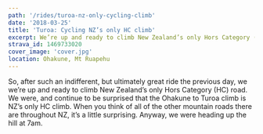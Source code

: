 ```yaml
---
path: '/rides/turoa-nz-only-cycling-climb'
date: '2018-03-25'
title: 'Turoa: Cycling NZ’s only HC climb'
excerpt: We’re up and ready to climb New Zealand’s only Hors Category (HC) road. We were, and continue to be surprised that the Ohakune to Turoa climb is NZ’s only HC climb. When you think of all of the other mountain roads there are throughout NZ, it’s a little surprising.
strava_id: 1469733020
cover_image: 'cover.jpg'
location: Ohakune, Mt Ruapehu
---
```


So, after such an indifferent, but ultimately great ride the previous day, we we’re up and ready to climb New Zealand’s only Hors Category (HC) road. We were, and continue to be surprised that the Ohakune to Turoa climb is NZ’s only HC climb. When you think of all of the other mountain roads there are throughout NZ, it’s a little surprising. Anyway, we were heading up the hill at 7am.
